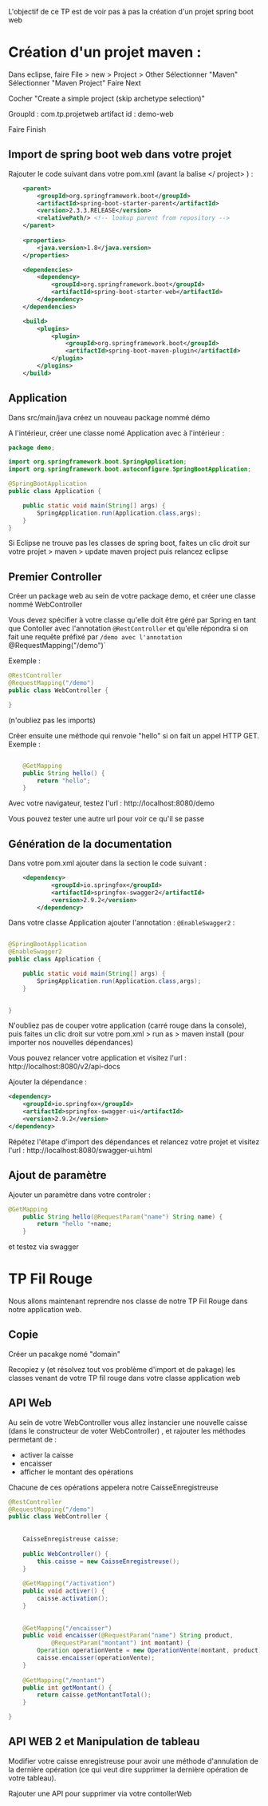 L'objectif de ce TP est de voir pas à pas la création d'un projet spring boot web

# Création d'un projet maven :

Dans eclipse, faire File > new > Project > Other
Sélectionner "Maven"
Sélectionner "Maven Project"
Faire Next

Cocher "Create a simple project (skip archetype selection)"

GroupId : com.tp.projetweb
artifact id : demo-web

Faire Finish

## Import de spring boot web dans votre projet

Rajouter le code suivant dans votre pom.xml (avant la balise </ project> ) :

```xml
	<parent>
		<groupId>org.springframework.boot</groupId>
		<artifactId>spring-boot-starter-parent</artifactId>
		<version>2.3.3.RELEASE</version>
		<relativePath/> <!-- lookup parent from repository -->
	</parent>
	
	<properties>
		<java.version>1.8</java.version>
	</properties>

	<dependencies>
		<dependency>
			<groupId>org.springframework.boot</groupId>
			<artifactId>spring-boot-starter-web</artifactId>
		</dependency>
	</dependencies>

	<build>
		<plugins>
			<plugin>
				<groupId>org.springframework.boot</groupId>
				<artifactId>spring-boot-maven-plugin</artifactId>
			</plugin>
		</plugins>
	</build>
```

## Application 

Dans src/main/java créez un nouveau package nommé démo

A l'intérieur, créer une classe nomé Application avec à l'intérieur :

```java
package demo;

import org.springframework.boot.SpringApplication;
import org.springframework.boot.autoconfigure.SpringBootApplication;

@SpringBootApplication
public class Application {

	public static void main(String[] args) {
		SpringApplication.run(Application.class,args);
	}
}


```

Si Eclipse ne trouve pas les classes de spring boot, faites un clic droit sur votre projet > maven > update maven project puis relancez eclipse

## Premier Controller

Créer un package web au sein de votre package demo, et créer une classe nommé WebController

Vous devez spécifier à votre classe qu'elle doit être géré par Spring en tant que Contoller avec l'annotation `@RestController`
et qu'elle répondra si on fait une requête préfixé par `/demo avec l'annotation `@RequestMapping("/demo")`

Exemple :

```java 
@RestController
@RequestMapping("/demo")
public class WebController {

}
```

(n'oubliez pas les imports)

Créer ensuite une méthode qui renvoie "hello" si on fait un appel HTTP GET. Exemple :

```java

	@GetMapping
	public String hello() {
		return "hello";
	}
```

Avec votre navigateur, testez l'url : http://localhost:8080/demo 

Vous pouvez tester une autre url pour voir ce qu'il se passe



## Génération de la documentation

Dans votre pom.xml ajouter dans la section <dependencies> le code suivant :

```xml
	<dependency>
			<groupId>io.springfox</groupId>
			<artifactId>springfox-swagger2</artifactId>
			<version>2.9.2</version>
		</dependency>

```

Dans votre classe Application ajouter l'annotation : `@EnableSwagger2` :

```java

@SpringBootApplication
@EnableSwagger2
public class Application {

	public static void main(String[] args) {
		SpringApplication.run(Application.class,args);
	}
	

}


``` 


N'oubliez pas de couper votre application (carré rouge dans la console), puis faites un clic droit sur votre pom.xml > run as > maven install (pour importer nos nouvelles dépendances)

Vous pouvez relancer votre application et visitez l'url : http://localhost:8080/v2/api-docs

Ajouter la dépendance : 

```xml
<dependency>
    <groupId>io.springfox</groupId>
    <artifactId>springfox-swagger-ui</artifactId>
    <version>2.9.2</version>
</dependency>
``` 

Répétez l'étape d'import des dépendances et relancez votre projet et visitez l'url : http://localhost:8080/swagger-ui.html 


## Ajout de paramètre

Ajouter un paramètre dans votre controler :

```java
@GetMapping
	public String hello(@RequestParam("name") String name) {
		return "hello "+name;
	}

```

et testez via swagger

# TP Fil Rouge

Nous allons maintenant reprendre nos classe de notre TP Fil Rouge dans notre application web.

## Copie

Créer un pacakge nomé "domain"

Recopiez y (et résolvez tout vos problème d'import et de pakage) les classes venant de votre TP fil rouge dans votre classe application web

## API Web

Au sein de votre WebController vous allez instancier une nouvelle caisse (dans le constructeur de voter WebController) , et rajouter les méthodes permetant de :
* activer la caisse
* encaisser
* afficher le montant des opérations

Chacune de ces opérations appelera notre CaisseEnregistreuse

```java
@RestController
@RequestMapping("/demo")
public class WebController {
	
	
	CaisseEnregistreuse caisse;
	
	public WebController() {
		this.caisse = new CaisseEnregistreuse();
	}
	
	@GetMapping("/activation")
	public void activer() {
		caisse.activation();
	}
	
	
	@GetMapping("/encaisser")
	public void encaisser(@RequestParam("name") String product,
			@RequestParam("montant") int montant) {
		Operation operationVente = new OperationVente(montant, product);
		caisse.encaisser(operationVente);
	}
	
	@GetMapping("/montant")
	public int getMontant() {
		return caisse.getMontantTotal();
	}

}

```

## API WEB 2 et Manipulation de tableau

Modifier votre caisse enregistreuse pour avoir une méthode d'annulation de la dernière opération (ce qui veut dire supprimer la dernière opération de votre tableau).

Rajouter une API pour supprimer via votre contollerWeb
